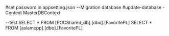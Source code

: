 #set password in appsetting.json
--Migration database
#update-database -Context MasterDBContext  


--test
SELECT *  FROM [POCShared_db].[dbo].[FavoritePL]
SELECT *  FROM [aslamcpp].[dbo].[FavoritePL]
